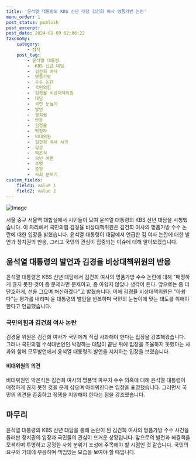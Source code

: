 ```yaml
---
title: '윤석열 대통령의 KBS 신년 대담 김건희 여사 명품가방 논란'
menu_order: 1
post_status: publish
post_excerpt: 
post_date: 2024-02-09 02:06:22
taxonomy:
    category:
        - 정치
    post_tag:
        - 윤석열 대통령
        -  KBS 신년 대담
        -  김건희 여사
        -  명품가방
        -  수수 논란
        -  국민의힘
        -  김경율 비상대책위원
        -  대담
        -  국민 눈높이
        -  발언
        -  정치권
        -  반응
        -  김경율
        -  박정하
        -  비대위원
        -  김건희 여사 사과
        -  입장
        -  박은식
        -  국민 여론
        -  투명
        -  공정
        -  사회 분위기
custom_fields:
    field1: value 1
    field2: value 2
---
```


![Image](https://imgnews.pstatic.net/image/021/2024/02/08/0002620463_001_20240208093407453.jpg?type=w647)

서울 중구 서울역 대합실에서 시민들이 모여 윤석열 대통령의 KBS 신년 대담을 시청했습니다. 이 자리에서 국민의힘 김경율 비상대책위원은 김건희 여사의 명품가방 수수 논란에 대한 입장을 밝혔습니다. 윤석열 대통령이 대담에서 언급한 김 여사 논란에 대한 발언과 정치권의 반응, 그리고 국민의 관심이 집중되는 이슈에 대해 알아보겠습니다.
## 윤석열 대통령의 발언과 김경율 비상대책위원의 반응
윤석열 대통령은 KBS 신년 대담에서 김건희 여사의 명품가방 수수 논란에 대해 "매정하게 끊지 못한 것이 좀 문제라면 문제이고, 좀 아쉽지 않았나 생각이 든다. 앞으로는 좀 더 단호하게, 선을 그으며 처신하겠다"고 밝혔습니다. 이에 김경율 비상대책위원은 "아쉽다"는 평가를 내리며 윤 대통령의 발언을 반복하며 국민의 눈높이에 맞는 태도를 취해야 한다고 언급했습니다.
### 국민의힘과 김건희 여사 논란
김경율 위원은 김건희 여사가 국민에게 직접 사과해야 한다는 입장을 강조해왔습니다. 그러나 국민의힘 수석대변인인 박정하는 대담이 끝난 뒤에 입장을 조율하지 못했다는 사과와 함께 모두발언에서 윤석열 대통령의 발언을 지지하는 입장을 보였습니다.
#### 비대위원의 의견
비대위원인 박은식은 김건희 여사의 명품백 파우치 수수 의혹에 대해 윤석열 대통령이 매정하게 끊지 못한 것을 문제 삼으며 아쉬워한다는 입장을 표명했습니다. 그러면서 국민의 의견을 존중하고 정쟁을 지양해야 한다는 점을 강조했습니다.
## 마무리
윤석열 대통령의 KBS 신년 대담을 통해 논란이 된 김건희 여사의 명품가방 수수 사건을 둘러싼 정치권의 입장과 국민들의 관심이 뜨거운 상황입니다. 앞으로의 발전과 해결책을 모색하며 투명하고 공정한 사회 분위기 조성에 주목해야 할 시점인 것 같습니다. 국민의 요구와 기대에 부응하며 책임있는 모습을 보여야 할 때입니다.
